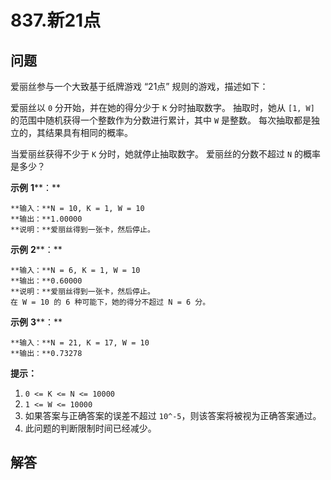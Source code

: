 # 837.新21点

## 问题

爱丽丝参与一个大致基于纸牌游戏 “21点” 规则的游戏，描述如下：

爱丽丝以 `0` 分开始，并在她的得分少于 `K` 分时抽取数字。 抽取时，她从 `[1, W]` 的范围中随机获得一个整数作为分数进行累计，其中 `W` 是整数。 每次抽取都是独立的，其结果具有相同的概率。

当爱丽丝获得不少于 `K` 分时，她就停止抽取数字。 爱丽丝的分数不超过 `N` 的概率是多少？

**示例** **1****：**

```
**输入：**N = 10, K = 1, W = 10
**输出：**1.00000
**说明：**爱丽丝得到一张卡，然后停止。
```

**示例** **2****：**

```
**输入：**N = 6, K = 1, W = 10
**输出：**0.60000
**说明：**爱丽丝得到一张卡，然后停止。
在 W = 10 的 6 种可能下，她的得分不超过 N = 6 分。
```

**示例** **3****：**

```
**输入：**N = 21, K = 17, W = 10
**输出：**0.73278
```

**提示：**

1. `0 <= K <= N <= 10000`
2. `1 <= W <= 10000`
3. 如果答案与正确答案的误差不超过 `10^-5`，则该答案将被视为正确答案通过。
4. 此问题的判断限制时间已经减少。



## 解答

